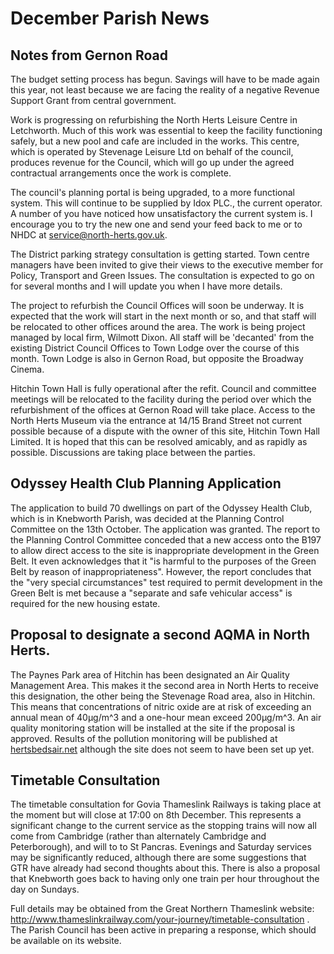 # December Parish News 

## Notes from Gernon Road

The budget setting process has begun. Savings will have to be made again this year, not least because we are facing the reality of a negative Revenue Support Grant from central government. 

Work is progressing on refurbishing the North Herts Leisure Centre in Letchworth. Much of this work was essential to keep the facility functioning safely, but a new pool and cafe are included in the works. This centre, which is operated by Stevenage Leisure Ltd on behalf of the council, produces revenue for the Council, which will go up under the agreed contractual arrangements once the work is complete.

The council's planning portal is being upgraded, to a more functional system. This will continue to be supplied by Idox PLC., the current operator. A number of you have noticed how unsatisfactory the current system is. I encourage you to try the new one and send your feed back to me or to NHDC at service@north-herts.gov.uk. 

The District parking strategy consultation is getting started. Town centre managers have been invited to give their views to the executive member for Policy, Transport and Green Issues. The consultation is expected to go on for several months and I will update you when I have more details.

The project to refurbish the Council Offices will soon be underway. It is expected that the work will start in the next month or so, and that staff will be relocated to other offices around the area. The work is being project managed by local firm, Wilmott Dixon. All staff will be 'decanted' from the existing District Council Offices to Town Lodge over the course of this month.  Town Lodge is also in Gernon Road, but opposite the Broadway Cinema.

Hitchin Town Hall is fully operational after the refit. Council and committee meetings will be relocated to the facility during the period over which the refurbishment of the offices at Gernon Road will take place. Access to the North Herts Museum via the entrance at 14/15 Brand Street not current possible because of a dispute with the owner of this site, Hitchin Town Hall Limited. It is hoped that this can be resolved amicably, and as rapidly as possible. Discussions are taking place between the parties.

## Odyssey Health Club Planning Application

The application to build 70 dwellings on part of the Odyssey Health Club, which is in Knebworth Parish, was decided at the Planning Control Committee on the 13th October. The application was granted. The report to the Planning Control Committee conceded that a new access onto the B197 to allow direct access to the site is inappropriate development in the Green Belt. It even acknowledges that it "is harmful to the purposes of the Green Belt by reason of inappropriateness". However, the report concludes that the "very special circumstances" test required to permit development in the Green Belt is met because a "separate and safe vehicular access" is required for the new housing estate.

## Proposal to designate a second AQMA in North Herts.

The Paynes Park area of Hitchin has been designated an Air Quality Management Area. This makes it the second area in North Herts to receive this designation, the other being the Stevenage Road area, also in Hitchin. This means that concentrations of nitric oxide are at risk of exceeding an annual mean of 40µg/m^3 and a one-hour mean exceed 200µg/m^3. An air quality monitoring station will be installed at the site if the proposal is approved. Results of the pollution monitoring will be published at [hertsbedsair.net](http://www.hertsbedsair.net/) although the site does not seem to have been set up yet.

## Timetable Consultation 

The timetable consultation for Govia Thameslink Railways is taking place at the moment but will close at 17:00 on 8th December. This represents a significant change to the current service as the stopping trains will now all come from Cambridge (rather than alternately Cambridge and Peterborough), and will to to St Pancras. Evenings and Saturday services may be significantly reduced, although there are some suggestions that GTR have already had second thoughts about this. There is also a proposal that Knebworth goes back to having only one train per hour throughout the day on Sundays.

Full details may be obtained from the Great Northern Thameslink website: http://www.thameslinkrailway.com/your-journey/timetable-consultation . The Parish Council has been active in preparing a response, which should be available on its website.